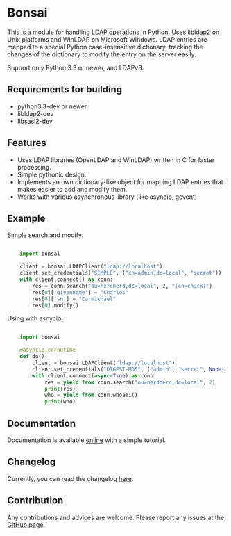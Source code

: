 Bonsai
======

This is a module for handling LDAP operations in Python. Uses libldap2 on Unix platforms and WinLDAP 
on Microsoft Windows. LDAP entries are mapped to a special Python case-insensitive dictionary,
tracking the changes of the dictionary to modify the entry on the server easily.

Support only Python 3.3 or newer, and LDAPv3. 

Requirements for building
-------------------------

- python3.3-dev or newer
- libldap2-dev
- libsasl2-dev


Features
--------

* Uses LDAP libraries (OpenLDAP and WinLDAP) written in C for faster processing.
* Simple pythonic design.
* Implements an own dictionary-like object for mapping LDAP entries that makes easier to add and modify them.
* Works with various asynchronous library (like asyncio, gevent).

Example
-------

Simple search and modify:

```python

    import bonsai

    client = bonsai.LDAPClient("ldap://localhost")
    client.set_credentials("SIMPLE", ("cn=admin,dc=local", "secret"))
    with client.connect() as conn:
        res = conn.search("ou=nerdherd,dc=local", 2, "(cn=chuck)")
        res[0]['givenname'] = "Charles"
        res[0]['sn'] = "Carmichael"
        res[0].modify()

```

Using with asnycio:

```python

    import bonsai

    @asyncio.coroutine
    def do():
        client = bonsai.LDAPClient("ldap://localhost")
        client.set_credentials("DIGEST-MD5", ("admin", "secret", None, None))
        with client.connect(async=True) as conn:
            res = yield from conn.search("ou=nerdherd,dc=local", 2)
            print(res)
            who = yield from conn.whoami()
            print(who)

```

Documentation
-------------

Documentation is available [online](http://bonsai.readthedocs.org/en/latest/) with a simple tutorial.

Changelog
---------

Currently, you can read the changelog [here](https://github.com/noirello/bonsai/blob/master/CHANGELOG). 

Contribution
------------

Any contributions and advices are welcome. Please report any issues at the [GitHub page](https://github.com/Noirello/bonsai/issues).

